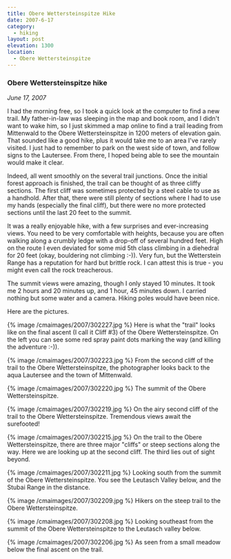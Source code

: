 ```yaml
---
title: Obere Wettersteinspitze Hike
date: 2007-6-17
category:
  - hiking
layout: post
elevation: 1300
location:
  - Obere Wettersteinspitze
---
```


### Obere Wettersteinspitze hike
_June 17, 2007_

I had the morning free, so I took a quick look at the computer to find a new
trail. My father-in-law was sleeping in the map and book room, and I didn't
want to wake him, so I just skimmed a map online to find a trail leading from
Mittenwald to the Obere Wettersteinspitze in 1200 meters of elevation gain.
That sounded like a good hike, plus it would take me to an area I've rarely
visited. I just had to remember to park on the west side of town, and follow
signs to the Lautersee. From there, I hoped being able to see the mountain
would make it clear.

Indeed, all went smoothly on the several trail junctions. Once the initial
forest approach is finished, the trail can be thought of as three cliffy
sections. The first cliff was sometimes protected by a steel cable to use as a
handhold. After that, there were still plenty of sections where I had to use my
hands (especially the final cliff), but there were no more protected sections
until the last 20 feet to the summit.

It was a really enjoyable hike, with a few surprises and ever-increasing views.
You need to be very comfortable with heights, because you are often walking
along a crumbly ledge with a drop-off of several hundred feet. High on the
route I even deviated for some mid 5th class climbing in a diehedral for 20
feet (okay, bouldering not climbing :-)). Very fun, but the Wetterstein Range
has a reputation for hard but brittle rock. I can attest this is true - you
might even call the rock treacherous.

The summit views were amazing, though I only stayed 10 minutes. It took me 2
hours and 20 minutes up, and 1 hour, 45 minutes down. I carried nothing but
some water and a camera. Hiking poles would have been nice.

Here are the pictures.

{% image /cmaimages/2007/302227.jpg %}
Here is what the "trail" looks like on the final ascent (I call it Cliff #3) of
the Obere Wettersteinspitze. On the left you can see some red spray paint dots
marking the way (and killing the adventure :-)).

{% image /cmaimages/2007/302223.jpg %}
From the second cliff of the trail to the Obere Wettersteinspitze, the
photographer looks back to the aqua Lautersee and the town of Mittenwald.

{% image /cmaimages/2007/302220.jpg %}
The summit of the Obere Wettersteinspitze.

{% image /cmaimages/2007/302219.jpg %}
On the airy second cliff of the trail to the Obere Wettersteinspitze. Tremendous views await the surefooted!

{% image /cmaimages/2007/302215.jpg %}
On the trail to the Obere Wettersteinspitze, there are three major "cliffs" or
steep sections along the way. Here we are looking up at the second cliff. The
third lies out of sight beyond.

{% image /cmaimages/2007/302211.jpg %}
Looking south from the summit of the Obere Wettersteinspitze. You see the
Leutasch Valley below, and the Stubai Range in the distance.

{% image /cmaimages/2007/302209.jpg %}
Hikers on the steep trail to the Obere Wettersteinspitze.

{% image /cmaimages/2007/302208.jpg %}
Looking southeast from the summit of the Obere Wettersteinspitze to the
Leutasch valley below.

{% image /cmaimages/2007/302206.jpg %}
As seen from a small meadow below the final ascent on the trail.
